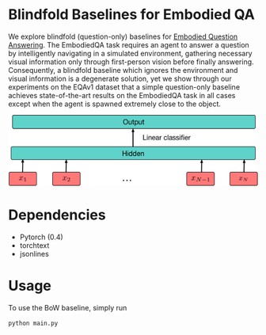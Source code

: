 # Blindfold Baselines for Embodied QA
We explore blindfold (question-only) baselines for [Embodied Question Answering](https://embodiedqa.org/). The EmbodiedQA task requires an agent to answer a question by intelligently navigating in a simulated environment, gathering necessary visual information only through first-person vision before finally answering. Consequently, a blindfold baseline which ignores the environment and visual information is a degenerate solution, yet we show through our experiments on the EQAv1 dataset that a simple question-only baseline achieves state-of-the-art results on the EmbodiedQA task in all cases except when the agent is spawned extremely close to the object. 

<p align="center">
  <img src="data/FastText.png">
</p>


# Dependencies  
* Pytorch (0.4)
* torchtext
* jsonlines

# Usage
To use the BoW baseline, simply run
```
python main.py
```
